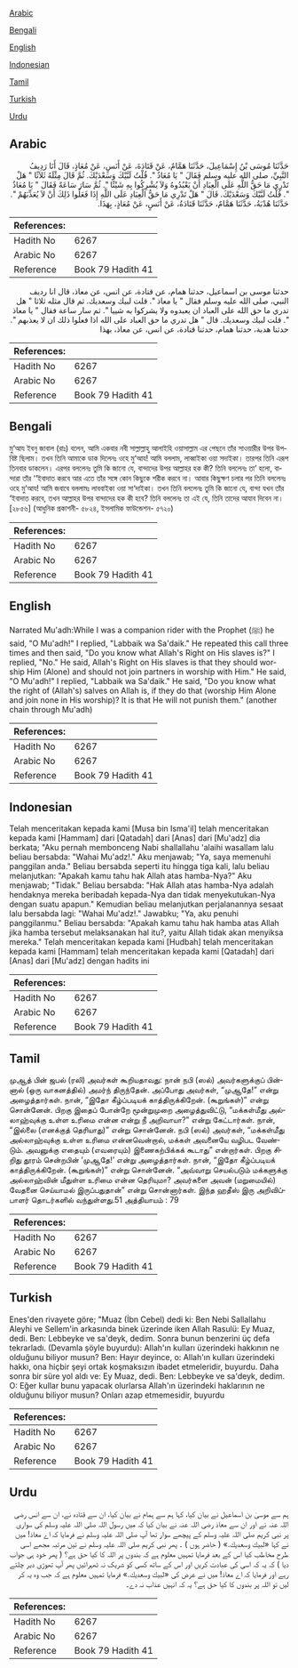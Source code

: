 [Arabic](#arabic)

[Bengali](#bengali)

[English](#english)

[Indonesian](#indonesian)

[Tamil](#tamil)

[Turkish](#turkish)

[Urdu](#urdu)

## Arabic


<div dir="rtl" lang="ar" style={{fontSize:'larger',backgroundColor:'#f8f9fa',padding:20}}>
حَدَّثَنَا مُوسَى بْنُ إِسْمَاعِيلَ، حَدَّثَنَا هَمَّامٌ، عَنْ قَتَادَةَ، عَنْ أَنَسٍ، عَنْ مُعَاذٍ، قَالَ أَنَا رَدِيفُ النَّبِيِّ، صلى الله عليه وسلم فَقَالَ ‏"‏ يَا مُعَاذُ ‏"‏‏.‏ قُلْتُ لَبَّيْكَ وَسَعْدَيْكَ‏.‏ ثُمَّ قَالَ مِثْلَهُ ثَلاَثًا ‏"‏ هَلْ تَدْرِي مَا حَقُّ اللَّهِ عَلَى الْعِبَادِ أَنْ يَعْبُدُوهُ وَلاَ يُشْرِكُوا بِهِ شَيْئًا ‏"‏‏.‏ ثُمَّ سَارَ سَاعَةً فَقَالَ ‏"‏ يَا مُعَاذُ ‏"‏‏.‏ قُلْتُ لَبَّيْكَ وَسَعْدَيْكَ‏.‏ قَالَ ‏"‏ هَلْ تَدْرِي مَا حَقُّ الْعِبَادِ عَلَى اللَّهِ إِذَا فَعَلُوا ذَلِكَ أَنْ لاَ يُعَذِّبَهُمْ ‏"‏‏.‏ حَدَّثَنَا هُدْبَةُ، حَدَّثَنَا هَمَّامٌ، حَدَّثَنَا قَتَادَةُ، عَنْ أَنَسٍ، عَنْ مُعَاذٍ، بِهَذَا‏.‏
</div>
<div style={{backgroundColor:'#f8f9fa',padding:20, marginBottom: 10}}><table> <thead> <tr> <th>References:</th> <th></th> </tr> </thead> <tbody><tr><td>Hadith No</td><td>6267</td></tr><tr><td>Arabic No</td><td>6267</td></tr><tr><td>Reference</td><td>Book 79 Hadith 41</td></tr></tbody></table></div>


<div dir="rtl" lang="ar" style={{fontSize:'larger',backgroundColor:'#f8f9fa',padding:20}}>
حدثنا موسى بن اسماعيل، حدثنا همام، عن قتادة، عن انس، عن معاذ، قال انا رديف النبي، صلى الله عليه وسلم فقال " يا معاذ ". قلت لبيك وسعديك. ثم قال مثله ثلاثا " هل تدري ما حق الله على العباد ان يعبدوه ولا يشركوا به شييا ". ثم سار ساعة فقال " يا معاذ ". قلت لبيك وسعديك. قال " هل تدري ما حق العباد على الله اذا فعلوا ذلك ان لا يعذبهم ". حدثنا هدبة، حدثنا همام، حدثنا قتادة، عن انس، عن معاذ، بهذا
</div>
<div style={{backgroundColor:'#f8f9fa',padding:20, marginBottom: 10}}><table> <thead> <tr> <th>References:</th> <th></th> </tr> </thead> <tbody><tr><td>Hadith No</td><td>6267</td></tr><tr><td>Arabic No</td><td>6267</td></tr><tr><td>Reference</td><td>Book 79 Hadith 41</td></tr></tbody></table></div>

## Bengali


<div dir="ltr" lang="bn" style={{fontSize:'larger',backgroundColor:'#f8f9fa',padding:20}}>
মু‘আয ইবনু জাবাল (রাঃ) বলেন, আমি একবার নবী সাল্লাল্লাহু আলাইহি ওয়াসাল্লাম এর পেছনে তাঁর সাওয়ারীর উপর উপবিষ্ট ছিলাম। তখন তিনি আমাকে ডাক দিলেনঃ ওহে মু‘আয! আমি বললাম, লাব্বাইকা ওয়া সদাইকা। তারপর তিনি এরূপ তিনবার ডাকলেন। এরপর বললেনঃ তুমি কি জানো যে, বান্দাদের উপর আল্লাহর হক কী? তিনি বললেনঃ তা’ হলো, বান্দারা তাঁর ‘‘ইবাদাত করবে আর এতে তাঁর সঙ্গে কোন কিছুকে শরীক করবে না। আবার কিছুক্ষণ চলার পর তিনি বললেনঃ ওহে মু‘আয! আমি জবাবে বললামঃ লাববাইকা ওয়া সা‘দাইকা। তখন তিনি বললেনঃ তুমি কি জানো যে, বান্দা যখন তাঁর ‘ইবাদাত করবে, তখন আল্লাহর উপর বান্দাদের হক কী হবে? তিনি বললেনঃ তা এই যে, তিনি তাদের আযাব দিবেন না। [২৮৫৬] (আধুনিক প্রকাশনী- ৫৮২৪, ইসলামিক ফাউন্ডেশন- ৫৭২০)
</div>
<div style={{backgroundColor:'#f8f9fa',padding:20, marginBottom: 10}}><table> <thead> <tr> <th>References:</th> <th></th> </tr> </thead> <tbody><tr><td>Hadith No</td><td>6267</td></tr><tr><td>Arabic No</td><td>6267</td></tr><tr><td>Reference</td><td>Book 79 Hadith 41</td></tr></tbody></table></div>

## English


<div dir="ltr" lang="en" style={{fontSize:'larger',backgroundColor:'#f8f9fa',padding:20}}>
Narrated Mu'adh:While I was a companion rider with the Prophet (ﷺ) he said, "O Mu'adh!" I replied, "Labbaik wa Sa'daik." He repeated this call three times and then said, "Do you know what Allah's Right on His slaves is?" I replied, "No." He said, Allah's Right on His slaves is that they should worship Him (Alone) and should not join partners in worship with Him." He said, "O Mu'adh!" I replied, "Labbaik wa Sa'daik." He said, "Do you know what the right of (Allah's) salves on Allah is, if they do that (worship Him Alone and join none in His worship)? It is that He will not punish them." (another chain through Mu'adh)
</div>
<div style={{backgroundColor:'#f8f9fa',padding:20, marginBottom: 10}}><table> <thead> <tr> <th>References:</th> <th></th> </tr> </thead> <tbody><tr><td>Hadith No</td><td>6267</td></tr><tr><td>Arabic No</td><td>6267</td></tr><tr><td>Reference</td><td>Book 79 Hadith 41</td></tr></tbody></table></div>

## Indonesian


<div dir="ltr" lang="id" style={{fontSize:'larger',backgroundColor:'#f8f9fa',padding:20}}>
Telah menceritakan kepada kami [Musa bin Isma'il] telah menceritakan kepada kami [Hammam] dari [Qatadah] dari [Anas] dari [Mu'adz] dia berkata; "Aku pernah membonceng Nabi shallallahu 'alaihi wasallam lalu beliau bersabda: "Wahai Mu'adz!." Aku menjawab; "Ya, saya memenuhi panggilan anda." Beliau bersabda seperti itu hingga tiga kali, lalu beliau melanjutkan: "Apakah kamu tahu hak Allah atas hamba-Nya?" Aku menjawab; "Tidak." Beliau bersabda: "Hak Allah atas hamba-Nya adalah hendaknya mereka beribadah kepada-Nya dan tidak menyekutukan-Nya dengan suatu apapun." Kemudian beliau melanjutkan perjalanannya sesaat lalu bersabda lagi: "Wahai Mu'adz!." Jawabku; "Ya, aku penuhi panggilanmu." Beliau bersabda: "Apakah kamu tahu hak hamba atas Allah jika hamba tersebut melaksanakan hal itu?, yaitu Allah tidak akan menyiksa mereka." Telah menceritakan kepada kami [Hudbah] telah menceritakan kepada kami [Hammam] telah menceritakan kepada kami [Qatadah] dari [Anas] dari [Mu'adz] dengan hadits ini
</div>
<div style={{backgroundColor:'#f8f9fa',padding:20, marginBottom: 10}}><table> <thead> <tr> <th>References:</th> <th></th> </tr> </thead> <tbody><tr><td>Hadith No</td><td>6267</td></tr><tr><td>Arabic No</td><td>6267</td></tr><tr><td>Reference</td><td>Book 79 Hadith 41</td></tr></tbody></table></div>

## Tamil


<div dir="ltr" lang="ta" style={{fontSize:'larger',backgroundColor:'#f8f9fa',padding:20}}>
முஆத் பின் ஜபல் (ரலி) அவர்கள் கூறியதாவது: நான் நபி (ஸல்) அவர்களுக்குப் பின்னால் (ஒரு வாகனத்தில்) அமர்ந் திருந்தேன். அப்போது அவர்கள், “முஆதே!” என்று அழைத்தார்கள். நான், “இதோ கீழ்ப்படியக் காத்திருக்கிறேன். (கூறுங்கள்)” என்று சொன்னேன். பிறகு இதைப் போன்றே மூன்றுமுறை அழைத்துவிட்டு, “மக்கள்மீது அல்லாஹ்வுக்கு உள்ள உரிமை என்ன என்று நீ அறிவாயா?” என்று கேட்டார்கள். நான், “இல்லை (எனக்குத் தெரியாது)” என்று சொன்னேன். நபி (ஸல்) அவர்கள், “மக்கள்மீது அல்லாஹ்வுக்கு உள்ள உரிமை என்னவென்றால், மக்கள் அவனையே வழிபட வேண்டும். அவனுக்கு எதையும் (எவரையும்) இணைகற்பிக்கக் கூடாது” என்றார்கள். பிறகு சிறிது தூரம் சென்றபின் ‘முஆதே!’ என்று அழைத்தார்கள். நான், “இதோ கீழ்ப்படியக் காத்திருக்கிறேன். (கூறுங்கள்)” என்று சொன்னேன். “அவ்வாறு செயல்படும் மக்களுக்கு அல்லாஹ்வின் மீதுள்ள உரிமை என்ன தெரியுமா? அவர்களை அவன் (மறுமையில்) வேதனை செய்யாமல் இருப்பதுதான்” என்று சொன்னார்கள். இந்த ஹதீஸ் இரு அறிவிப்பாளர் தொடர்களில் வந்துள்ளது.51 அத்தியாயம் : 79
</div>
<div style={{backgroundColor:'#f8f9fa',padding:20, marginBottom: 10}}><table> <thead> <tr> <th>References:</th> <th></th> </tr> </thead> <tbody><tr><td>Hadith No</td><td>6267</td></tr><tr><td>Arabic No</td><td>6267</td></tr><tr><td>Reference</td><td>Book 79 Hadith 41</td></tr></tbody></table></div>

## Turkish


<div dir="ltr" lang="tr" style={{fontSize:'larger',backgroundColor:'#f8f9fa',padding:20}}>
Enes'den rivayete göre; "Muaz (İbn Cebel) dedi ki: Ben Nebi Sallallahu Aleyhi ve Sellem'in arkasında binek üzerinde iken Allah Rasulü: Ey Muaz, dedi. Ben: Lebbeyke ve sa'deyk, dedim. Sonra bunun benzerini üç defa tekrarladı. (Devamla şöyle buyurdu): Allah'ın kulları üzerindeki hakkının ne olduğunu biliyor musun? Ben: Hayır deyince, o: Allah'ın kulları üzerindeki hakkı, ona hiçbir şeyi ortak koşmaksızın ibadet etmeleridir, buyurdu. Daha sonra bir süre yol aldı ve: Ey Muaz, dedi. Ben: Lebbeyke ve sa'deyk, dedim. O: Eğer kullar bunu yapacak olurlarsa Allah'ın üzerindeki haklarının ne olduğunu biliyor musun? Onları azap etmemesidir, buyurdu
</div>
<div style={{backgroundColor:'#f8f9fa',padding:20, marginBottom: 10}}><table> <thead> <tr> <th>References:</th> <th></th> </tr> </thead> <tbody><tr><td>Hadith No</td><td>6267</td></tr><tr><td>Arabic No</td><td>6267</td></tr><tr><td>Reference</td><td>Book 79 Hadith 41</td></tr></tbody></table></div>

## Urdu


<div dir="rtl" lang="ur" style={{fontSize:'larger',backgroundColor:'#f8f9fa',padding:20}}>
ہم سے موسیٰ بن اسماعیل نے بیان کیا، کہا ہم سے ہمام نے بیان کیا، ان سے قتادہ نے، ان سے انس رضی اللہ عنہ نے اور ان سے معاذ رضی اللہ عنہ نے بیان کیا کہ میں رسول اللہ صلی اللہ علیہ وسلم کی سواری پر نبی کریم صلی اللہ علیہ وسلم کے پیچھے سوار تھا آپ صلی اللہ علیہ وسلم نے فرمایا کہ اے معاذ! میں نے کہا «لبيك وسعديك‏.‏» ( حاضر ہوں ) ۔ پھر نبی کریم صلی اللہ علیہ وسلم نے تین مرتبہ مجھے اسی طرح مخاطب کیا اس کے بعد فرمایا تمہیں معلوم ہے کہ بندوں پر اللہ کا کیا حق ہے؟ ( پھر خود ہی جواب دیا ) کہ یہ کہ اسی کی عبادت کریں اور اس کے ساتھ کسی کو شریک نہ ٹھہرائیں پھر آپ تھوڑی دیر چلتے رہے اور فرمایا کہ اے معاذ! میں نے عرض کی «لبيك وسعديك‏.‏» فرمایا تمہیں معلوم ہے کہ جب وہ یہ کر لیں تو اللہ پر بندوں کا کیا حق ہے؟ یہ کہ انہیں عذاب نہ دے۔
</div>
<div style={{backgroundColor:'#f8f9fa',padding:20, marginBottom: 10}}><table> <thead> <tr> <th>References:</th> <th></th> </tr> </thead> <tbody><tr><td>Hadith No</td><td>6267</td></tr><tr><td>Arabic No</td><td>6267</td></tr><tr><td>Reference</td><td>Book 79 Hadith 41</td></tr></tbody></table></div>